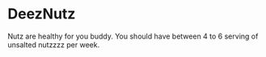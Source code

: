 # DeezNutz
Nutz are healthy for you buddy. You should have between 4 to 6 serving of unsalted nutzzzz per week.
